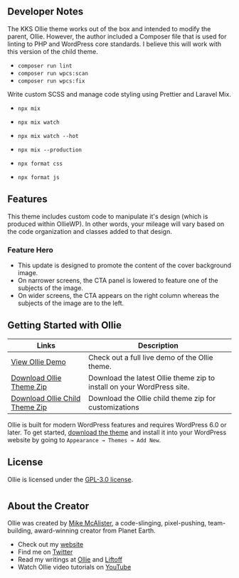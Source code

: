 ## Developer Notes

The KKS Ollie theme works out of the box and intended to modify the parent, Ollie. However, the author included a Composer file that is used for linting to PHP and WordPress core standards. I believe this will work with this version of the child theme.

- `composer run lint`
- `composer run wpcs:scan`
- `composer run wpcs:fix`

Write custom SCSS and manage code styling using Prettier and Laravel Mix. 

- `npx mix` 
- `npx mix watch` 
- `npx mix watch --hot`
- `npx mix --production` 

- `npx format css`
- `npx format js`

## Features

This theme includes custom code to manipulate it's design (which is produced within OllieWP). In other words, your mileage will vary based on the code organization and classes added to that design.

### Feature Hero

- This update is designed to promote the content of the cover background image. 
- On narrower screens, the CTA panel is lowered to feature one of the subjects of the image. 
- On wider screens, the CTA appears on the right column whereas the subjects of the image are to the left. 

## Getting Started with Ollie

| Links  | Description |
| ------------- | ------------- |
| [View Ollie Demo](https://demo.olliewp.com)  | Check out a full live demo of the Ollie theme.  |
| [Download Ollie Theme Zip](https://github.com/OllieWP/ollie/releases/latest/download/ollie.zip)  | Download the latest Ollie theme zip to install on your WordPress site.  |
| [Download Ollie Child Theme Zip](https://github.com/OllieWP/ollie/releases/latest/download/ollie-child.zip)  | Download the Ollie child theme zip for customizations  |

Ollie is built for modern WordPress features and requires WordPress 6.0 or later. To get started, [download the theme](https://github.com/OllieWP/ollie/releases/latest/download/ollie.zip) and install it into your WordPress website by going to `Appearance → Themes → Add New`.

## License

Ollie is licensed under the [GPL-3.0 license](https://www.gnu.org/licenses/gpl-3.0.html).

#

## About the Creator

Ollie was created by [Mike McAlister](https://mikemcalister.com), a code-slinging, pixel-pushing, team-building, award-winning creator from Planet Earth.

- Check out my [website](https://mikemcalister.com)
- Find me on [Twitter](https://twitter.com/mikemcalister)
- Read my writings at [Ollie](https://olliewp.com) and [Liftoff](https://liftoffcourse.com)
- Watch Ollie video tutorials on [YouTube](https://www.youtube.com/@OllieWP)
